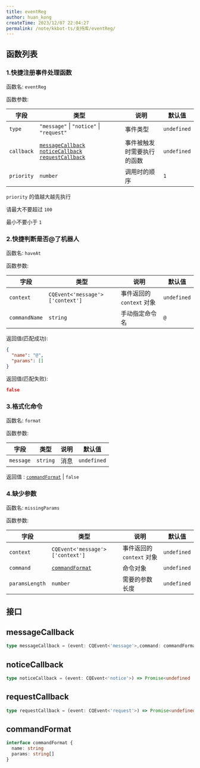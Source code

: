 ```yaml
---
title: eventReg
author: huan_kong
createTime: 2023/12/07 22:04:27
permalink: /note/kkbot-ts/支持库/eventReg/
---
```


## 函数列表

### 1.快捷注册事件处理函数

函数名: `eventReg`

函数参数:

| 字段       | 类型                                                                                                            | 说明                       | 默认值      |
| ---------- | --------------------------------------------------------------------------------------------------------------- | -------------------------- | ----------- |
| `type`     | `"message"` \| `"notice"` \| `"request"`                                                                        | 事件类型                   | `undefined` |
| `callback` | [`messageCallback`](#messagecallback) [`noticeCallback`](#noticecallback) [`requestCallback`](#requestcallback) | 事件被触发时需要执行的函数 | `undefined` |
| `priority` | `number`                                                                                                        | 调用时的顺序               | `1`         |

`priority` 的值越大越先执行

请最大不要超过 `100`

最小不要小于 `1`

### 2.快捷判断是否@了机器人

函数名: `haveAt`

函数参数:

| 字段          | 类型                            | 说明                      | 默认值      |
| ------------- | ------------------------------- | ------------------------- | ----------- |
| `context`     | `CQEvent<'message'>['context']` | 事件返回的 `context` 对象 | `undefined` |
| `commandName` | `string`                        | 手动指定命令名            | `@`         |

返回值(匹配成功):

~~~json
{
  "name": "@",
  "params": []
}
~~~

返回值(匹配失败):

~~~json
false
~~~

### 3.格式化命令

函数名: `format`

函数参数:

| 字段      | 类型     | 说明 | 默认值      |
| --------- | -------- | ---- | ----------- |
| `message` | `string` | 消息 | `undefined` |

返回值 : [`commandFormat`](#commandformat) | `false`

### 4.缺少参数

函数名: `missingParams`

函数参数:

| 字段           | 类型                              | 说明                      | 默认值      |
| -------------- | --------------------------------- | ------------------------- | ----------- |
| `context`      | `CQEvent<'message'>['context']`   | 事件返回的 `context` 对象 | `undefined` |
| `command`      | [`commandFormat`](#commandformat) | 命令对象                  | `undefined` |
| `paramsLength` | `number`                          | 需要的参数长度            | `undefined` |

## 接口

## messageCallback

~~~ typescript
type messageCallback = (event: CQEvent<'message'>,command: commandFormat | false) => Promise<undefined | any | 'quit'>
~~~

## noticeCallback

~~~typescript
type noticeCallback = (event: CQEvent<'notice'>) => Promise<undefined | any | 'quit'>
~~~

## requestCallback

~~~typescript
type requestCallback = (event: CQEvent<'request'>) => Promise<undefined | any | 'quit'>
~~~

## commandFormat

~~~ typescript
interface commandFormat {
  name: string
  params: string[]
}
~~~
